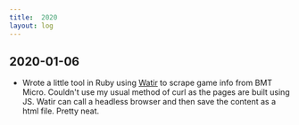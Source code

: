 ```yaml
---
title:  2020
layout: log
---
```


## 2020-01-06

* Wrote a little tool in Ruby using [Watir](http://watir.com/) to scrape game
  info from BMT Micro. Couldn't use my usual method of curl as the pages are
  built using JS. Watir can call a headless browser and then save the content as
  a html file. Pretty neat.
